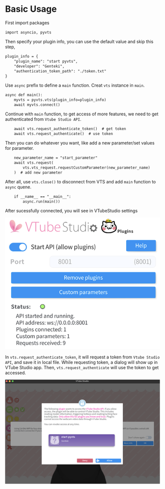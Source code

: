 # Basic Usage

First import packages

```
import asyncio, pyvts
```

Then specify your plugin info, you can use the default value and skip this step,

```
plugin_info = {
    "plugin_name": "start pyvts",
    "developer": "Genteki",
    "authentication_token_path": "./token.txt"
}
```

Use ``async`` prefix to define a `main` function. Creat `vts` instance in `main`.

```
async def main():
    myvts = pyvts.vts(plugin_info=plugin_info)
    await myvts.connect()
```

Continue with `main` function, to get access of more features, we need to get authenticated from `Vtube Studio API`.

```
    await vts.request_authenticate_token()  # get token
    await vts.request_authenticate()  # use token
```

Then you can do whatever you want, like add a new parameter/set values for parameter.

```
    new_parameter_name = "start_parameter"
    await vts.request(
        vts.vts_request.requestCustomParameter(new_parameter_name)
    )  # add new parameter
```

After all, use `vts.close()` to disconnect from VTS and add `main` function to `async` quene.
```
    if __name__ == "__main__":
        async.run(main())
```

After sucessfully connected, you will see in VTubeStudio settings

![](./image/example_start_plugin_connected.png)

In `vts.request_authenticate_token`, it will request a token from `Vtube Studio API`, and save it in local file. While requesting token, a dialog will show up in VTube Studio app. Then, `vts.request_authenticate` will use the token to get accessed.

![](./image/example_start_1.png)